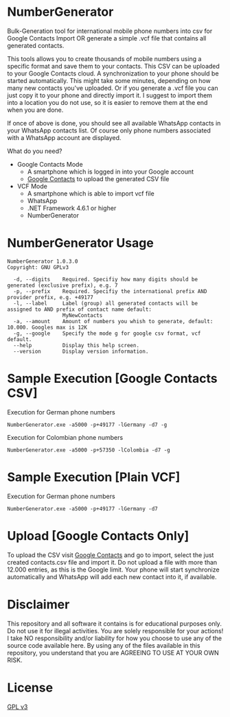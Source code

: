# NumberGenerator
Bulk-Generation tool for international mobile phone numbers into csv for Google Contacts Import OR generate a simple .vcf file that contains all generated contacts.

This tools allows you to create thousands of mobile numbers using a specific format and save them to your contacts. 
This CSV can be uploaded to your Google Contacts cloud. A synchronization to your phone should be started automatically. This might take some minutes, depending on how many new contacts you've uploaded. 
Or if you generate a .vcf file you can just copy it to your phone and directly import it. I suggest to import them into a location you do not use, so it is
easier to remove them at the end when you are done.

If once of above is done, you should see all available WhatsApp contacts in your WhatsApp contacts list. 
Of course only phone numbers associated with a WhatsApp account are displayed.

What do you need?
- Google Contacts Mode
    - A smartphone which is logged in into your Google account 
    - [Google Contacts][GoCo] to upload the generated CSV file
- VCF Mode
    - A smartphone which is able to import vcf file
    - WhatsApp
    - .NET Framework 4.6.1 or higher
    - NumberGenerator


# NumberGenerator Usage
```
NumberGenerator 1.0.3.0
Copyright: GNU GPLv3

  -d, --digits    Required. Specifiy how many digits should be generated (exclusive prefix), e.g. 7
  -p, --prefix    Required. Specifiy the international prefix AND provider prefix, e.g. +49177
  -l, --label     Label (group) all generated contacts will be assigned to AND prefix of contact name default:
                  MyNewContacts
  -a, --amount    Amount of numbers you whish to generate, default: 10.000. Googles max is 12K
  -g, --google    Specify the mode g for google csv format, vcf default.
  --help          Display this help screen.
  --version       Display version information.
```



# Sample Execution [Google Contacts CSV]
Execution for German phone numbers
```
NumberGenerator.exe -a5000 -p+49177 -lGermany -d7 -g
```

Execution for Colombian phone numbers
```
NumberGenerator.exe -a5000 -p+57350 -lColombia -d7 -g
```

# Sample Execution [Plain VCF]
Execution for German phone numbers
```
NumberGenerator.exe -a5000 -p+49177 -lGermany -d7 
```

# Upload [Google Contacts Only]
To upload the CSV visit [Google Contacts][GoCo] and go to import, select the just created contacts.csv file and import it. 
Do not upload a file with more than 12.000 entries, as this is the Google limit. Your phone will start synchronize automatically and WhatsApp will add each new contact into it, if available.

# Disclaimer
This repository and all software it contains is for educational purposes only. Do not use it for illegal activities. You are solely responsible for your actions! I take NO responsibility and/or liability for how you choose to use any of the source code available here. By using any of the files available in this repository, you understand that you are AGREEING TO USE AT YOUR OWN RISK.

# License
[GPL v3][GPL]

[//]: # (These are reference links used in the body of this note and get stripped out when the markdown processor does its job. There is no need to format nicely because it shouldn't be seen. Thanks SO - http://stackoverflow.com/questions/4823468/store-comments-in-markdown-syntax)

   [GoCo]: <https://contacts.google.com/>
   [GPL]: <https://www.gnu.org/licenses/gpl-3.0.de.html>

